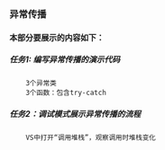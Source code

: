 ### 异常传播

#### 本部分要展示的内容如下：

##### 任务1: 编写异常传播的演示代码
		3个异常类
		3个函数：包含try-catch
##### 任务2：调试模式展示异常传播的流程
		VS中打开“调用堆栈”，观察调用时堆栈变化
